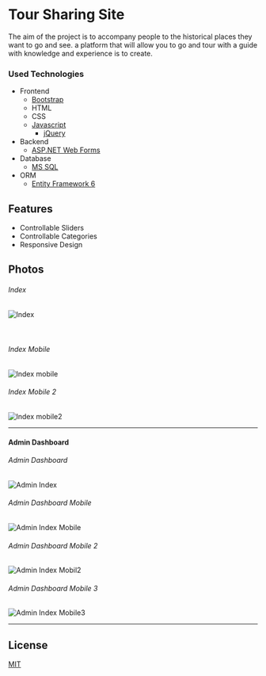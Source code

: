 
# Tour Sharing Site

The aim of the project is to accompany people to the historical places they want to go and see.
a platform that will allow you to go and tour with a guide with knowledge and experience
is to create.

### Used Technologies

- Frontend 
    * [Bootstrap](https://getbootstrap.com/)
    * HTML 
    * CSS
     - [Javascript](https://www.javascript.com/)
          * [jQuery](https://jquery.com/)
- Backend  
    * [ASP.NET Web Forms](https://docs.microsoft.com/en-us/aspnet/web-forms/overview/getting-started/getting-started-with-aspnet-45-web-forms/introduction-and-overview)
- Database 
    * [MS SQL](https://www.microsoft.com/en-us/sql-server/sql-server-2019)
- ORM
    * [Entity Framework 6](https://docs.microsoft.com/en-us/ef/)

    
  
## Features

- Controllable Sliders
- Controllable Categories
- Responsive Design


## Photos
<h6>Index</h6>
<img src="https://i.hizliresim.com/e3vxie5.png" alt="Index"/> 
<br/><br/><br/>
<h6>Index Mobile</h6>
<img src="https://i.hizliresim.com/d5tyj2f.png" alt="Index mobile"/> 
<br/>
<h6>Index Mobile 2</h6>
<img src="https://i.hizliresim.com/hshmcsr.png" alt="Index mobile2"/>
<br/>
<hr/>

#### Admin Dashboard

<h6>Admin Dashboard</h6>
<img src="https://i.hizliresim.com/rnuljju.png" alt="Admin Index"/> 
<br/>
<h6>Admin Dashboard Mobile</h6>
<img src="https://i.hizliresim.com/p8t3r2i.png" alt="Admin Index Mobile"/>
<br/>
<h6>Admin Dashboard Mobile 2</h6>
<img src="https://i.hizliresim.com/fbf4vdf.png" alt="Admin Index Mobil2"/> 
<br/>
<h6>Admin Dashboard Mobile 3</h6>
<img src="https://i.hizliresim.com/9btf0d3.png" alt="Admin Index Mobile3"/>

<hr/>


  
## License

[MIT](https://choosealicense.com/licenses/mit/)

  

